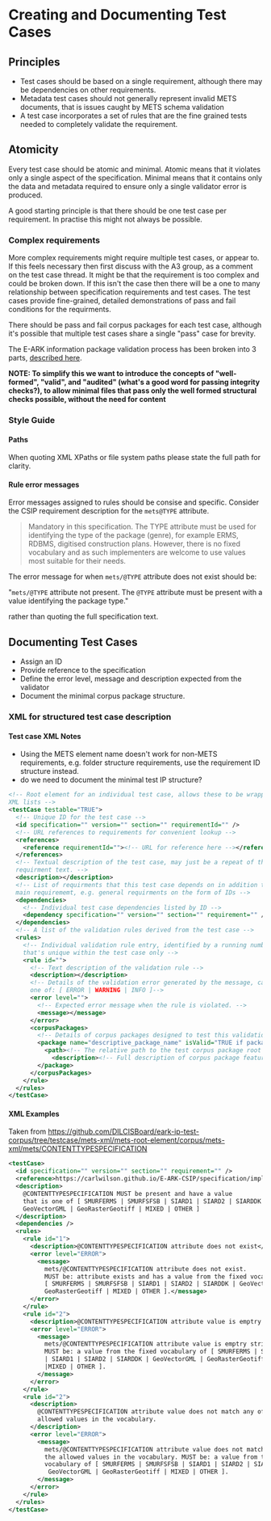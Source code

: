 Creating and Documenting Test Cases
=====================

Principles
----------
- Test cases should be based on a single requirement, although there may be
dependencies on other requirements.
- Metadata test cases should not generally represent invalid METS documents,
  that is issues caught by METS schema validation
- A test case incorporates a set of rules that are the fine grained tests needed to completely validate the requirement.

Atomicity
---------
Every test case should be atomic and minimal. Atomic means that it violates only a single aspect of the specification. Minimal means that it contains only the data and metadata required to ensure only a single validator error is produced.

A good starting principle is that there should be one test case per
requirement. In practise this might not always be possible.

### Complex requirements
More complex requirements might require multiple test cases, or appear to. If
this feels necessary then first discuss with the A3 group, as a comment on the
test case thread. It might be that the requirement is too complex and could be
broken down. If this isn't the case then there  will be a one to many
relationship between specification requirements and test cases. The test cases
provide fine-grained, detailed demonstrations of pass and fail conditions for
the requirments.

There should be pass and fail corpus packages for each test case, although it's possible that multiple test cases share a single "pass" case for brevity.

The E-ARK information package validation process has been broken into 3 parts, [described here](VALIDATION.md).

**NOTE: To simplify this we want to introduce the concepts of "well-formed", "valid", and "audited" (what's a good word for passing integrity checks?), to allow minimal files that pass only the well formed structural checks possible, without the need for content**

### Style Guide

#### Paths
When quoting XML XPaths or file system paths please state the full path for
clarity.

#### Rule error messages
Error messages assigned to rules should be consise and specific. Consider the
CSIP requirement description for the `mets@TYPE` attribute.

> Mandatory in this specification. The TYPE attribute must be used for identifying the type of the package (genre), for example ERMS, RDBMS, digitised construction plans. However, there is no fixed vocabulary and as such implementers are welcome to use values most suitable for their needs.

The error message for when `mets/@TYPE` attribute does not exist should be:

"`mets/@TYPE` attribute not present. The `@TYPE` attribute must be present with a value identifying the package type."

rather than quoting the full specification text.

Documenting Test Cases
----------------------
- Assign an ID
- Provide reference to the specification
- Define the error level, message and description expected from the validator
- Document the minimal corpus package structure.

### XML for structured test case description

#### Test case XML Notes
- Using the METS element name doesn't work for non-METS requirements,
  e.g. folder structure requirements, use the requirement ID structure instead.
- do we need to document the minimal test IP structure?

```xml
<!-- Root element for an individual test case, allows these to be wrapped into
XML lists -->
<testCase testable="TRUE">
  <!-- Unique ID for the test case -->
  <id specification="" version="" section="" requirementId="" />
  <!-- URL references to requirements for convenient lookup -->
  <references>
    <reference requirementId=""><!-- URL for reference here --></reference>
  </references>
  <!-- Textual description of the test case, may just be a repeat of the
  requirment text. -->
  <description></description>
  <!-- List of requirments that this test case depends on in addition to the
  main requirememt, e.g. general requirments on the form of IDs -->
  <dependencies>
    <!-- Individual test case dependencies listed by ID -->
    <dependency specification="" version="" section="" requirement="" />
  </dependencies>
  <!-- A list of the validation rules derived from the test case -->
  <rules>
    <!-- Individual validation rule entry, identified by a running number
    that's unique within the test case only -->
    <rule id="">
      <!-- Text description of the validation rule -->
      <description></description>
      <!-- Details of the validation error generated by the message, can be
      one of: [ ERROR | WARNING | INFO ]-->
      <error level="">
        <!-- Expected error message when the rule is violated. -->
        <message></message>
      </error>
      <corpusPackages>
        <!-- Details of corpus packages designed to test this validation rule. -->
  	    <package name="descriptive_package_name" isValid="TRUE if package is a valid, FALSE if an invalid package.">
  	      <path><!-- The relative path to the test corpus package root folder --></path>
  		    <description><!-- Full description of corpus package features. --></description>
        </package>
  	  </corpusPackages>
    </rule>
  </rules>
</testCase>
```

#### XML Examples

Taken from https://github.com/DILCISBoard/eark-ip-test-corpus/tree/testcase/mets-xml/mets-root-element/corpus/mets-xml/mets/CONTENTTYPESPECIFICATION
```xml
<testCase>
  <id specification="" version="" section="" requirement="" />
  <reference>https://carlwilson.github.io/E-ARK-CSIP/specification/implementation/metadata/#CSIP4</reference>
  <description>
    @CONTENTTYPESPECIFICATION MUST be present and have a value
    that is one of [ SMURFERMS | SMURFSFSB | SIARD1 | SIARD2 | SIARDDK |
    GeoVectorGML | GeoRasterGeotiff | MIXED | OTHER ]
  </description>
  <dependencies />
  <rules>
    <rule id="1">
      <description>@CONTENTTYPESPECIFICATION attribute does not exist</description>
      <error level="ERROR">
        <message>
          mets/@CONTENTTYPESPECIFICATION attribute does not exist.
          MUST be: attribute exists and has a value from the fixed vocabulary of
          [ SMURFERMS | SMURFSFSB | SIARD1 | SIARD2 | SIARDDK | GeoVectorGML |
          GeoRasterGeotiff | MIXED | OTHER ].</message>
      </error>
    </rule>
    <rule id="2">
      <description>@CONTENTTYPESPECIFICATION attribute value is emptry string</description>
      <error level="ERROR">
        <message>
          mets/@CONTENTTYPESPECIFICATION attribute value is emptry string.
          MUST be: a value from the fixed vocabulary of [ SMURFERMS | SMURFSFSB
          | SIARD1 | SIARD2 | SIARDDK | GeoVectorGML | GeoRasterGeotiff
          |MIXED | OTHER ].
        </message>
      </error>
    </rule>
    <rule id="2">
      <description>
        @CONTENTTYPESPECIFICATION attribute value does not match any of the
        allowed values in the vocabulary.
      </description>
      <error level="ERROR">
        <message>
          mets/@CONTENTTYPESPECIFICATION attribute value does not match any of
          the allowed values in the vocabulary. MUST be: a value from the fixed
          vocabulary of [ SMURFERMS | SMURFSFSB | SIARD1 | SIARD2 | SIARDDK |
           GeoVectorGML | GeoRasterGeotiff | MIXED | OTHER ].
        </message>
      </error>
    </rule>
  </rules>
</testCase>
```

